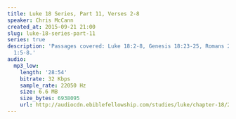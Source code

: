 ```yaml
---
title: Luke 18 Series, Part 11, Verses 2-8
speaker: Chris McCann
created_at: 2015-09-21 21:00
slug: luke-18-series-part-11
series: true
description: 'Passages covered: Luke 18:2-8, Genesis 18:23-25, Romans 2:5, 2 Thessalonians
  1:5-8.'
audio:
  mp3_low:
    length: '28:54'
    bitrate: 32 Kbps
    sample_rate: 22050 Hz
    size: 6.6 MB
    size_bytes: 6938095
    url: http://audiocdn.ebiblefellowship.com/studies/luke/chapter-18/2015.09.21_McCann_-_Luke_18_Series_Part_11.mp3
---
```

